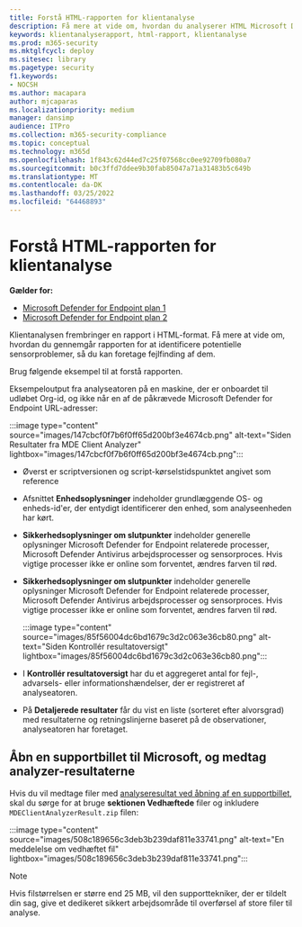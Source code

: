 ```yaml
---
title: Forstå HTML-rapporten for klientanalyse
description: Få mere at vide om, hvordan du analyserer HTML Microsoft Defender for Endpoint Client Analyzer HTML-rapport
keywords: klientanalyserapport, html-rapport, klientanalyse
ms.prod: m365-security
ms.mktglfcycl: deploy
ms.sitesec: library
ms.pagetype: security
f1.keywords:
- NOCSH
ms.author: macapara
author: mjcaparas
ms.localizationpriority: medium
manager: dansimp
audience: ITPro
ms.collection: m365-security-compliance
ms.topic: conceptual
ms.technology: m365d
ms.openlocfilehash: 1f843c62d44ed7c25f07568cc0ee92709fb080a7
ms.sourcegitcommit: b0c3ffd7ddee9b30fab85047a71a31483b5c649b
ms.translationtype: MT
ms.contentlocale: da-DK
ms.lasthandoff: 03/25/2022
ms.locfileid: "64468893"
---
```

# <a name="understand-the-client-analyzer-html-report"></a>Forstå HTML-rapporten for klientanalyse

**Gælder for:**
- [Microsoft Defender for Endpoint plan 1](https://go.microsoft.com/fwlink/?linkid=2154037)
- [Microsoft Defender for Endpoint plan 2](https://go.microsoft.com/fwlink/?linkid=2154037)

Klientanalysen frembringer en rapport i HTML-format. Få mere at vide om, hvordan du gennemgår rapporten for at identificere potentielle sensorproblemer, så du kan foretage fejlfinding af dem.

Brug følgende eksempel til at forstå rapporten.

 Eksempeloutput fra analyseatoren på en maskine, der er onboardet til udløbet Org-id, og ikke når en af de påkrævede Microsoft Defender for Endpoint URL-adresser:

:::image type="content" source="images/147cbcf0f7b6f0ff65d200bf3e4674cb.png" alt-text="Siden Resultater fra MDE Client Analyzer" lightbox="images/147cbcf0f7b6f0ff65d200bf3e4674cb.png":::

- Øverst er scriptversionen og script-kørselstidspunktet angivet som reference
- Afsnittet **Enhedsoplysninger** indeholder grundlæggende OS- og enheds-id'er, der entydigt identificerer den enhed, som analyseenheden har kørt.
- **Sikkerhedsoplysninger om slutpunkter** indeholder generelle oplysninger Microsoft Defender for Endpoint relaterede processer, Microsoft Defender Antivirus arbejdsprocesser og sensorproces. Hvis vigtige processer ikke er online som forventet, ændres farven til rød.
  
-   **Sikkerhedsoplysninger om slutpunkter** indeholder generelle oplysninger Microsoft Defender for Endpoint relaterede processer, Microsoft Defender Antivirus arbejdsprocesser og sensorproces. Hvis vigtige processer ikke er online som forventet, ændres farven til rød.

    :::image type="content" source="images/85f56004dc6bd1679c3d2c063e36cb80.png" alt-text="Siden Kontrollér resultatoversigt" lightbox="images/85f56004dc6bd1679c3d2c063e36cb80.png":::

-   I **Kontrollér resultatoversigt** har du et aggregeret antal for fejl-, advarsels- eller informationshændelser, der er registreret af analyseatoren.

-   På **Detaljerede resultater** får du vist en liste (sorteret efter alvorsgrad) med resultaterne og retningslinjerne baseret på de observationer, analyseatoren har foretaget.

## <a name="open-a-support-ticket-to-microsoft-and-include-the-analyzer-results"></a>Åbn en supportbillet til Microsoft, og medtag analyzer-resultaterne

Hvis du vil medtage filer med [analyseresultat ved åbning af en supportbillet](contact-support.md#open-a-service-request), skal du sørge for at bruge **sektionen Vedhæftede** filer og inkludere `MDEClientAnalyzerResult.zip` filen:

:::image type="content" source="images/508c189656c3deb3b239daf811e33741.png" alt-text="En meddelelse om vedhæftet fil" lightbox="images/508c189656c3deb3b239daf811e33741.png":::

> [!NOTE]
> Hvis filstørrelsen er større end 25 MB, vil den supporttekniker, der er tildelt din sag, give et dedikeret sikkert arbejdsområde til overførsel af store filer til analyse.
